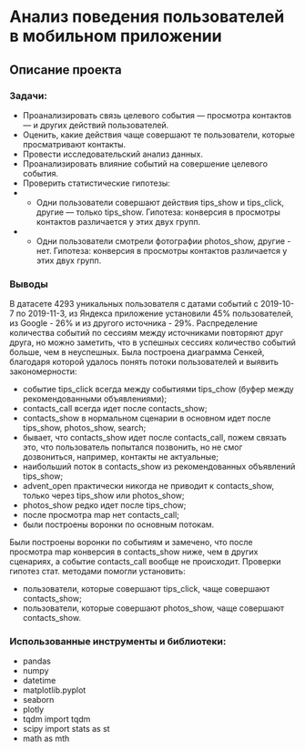 # Анализ поведения пользователей в мобильном приложении
## Описание проекта
### Задачи:

- Проанализировать связь целевого события — просмотра контактов — и других действий пользователей.
- Оценить, какие действия чаще совершают те пользователи, которые просматривают контакты.
- Провести исследовательский анализ данных.
- Проанализировать влияние событий на совершение целевого события.
- Проверить статистические гипотезы:
- - Одни пользователи совершают действия tips_show и tips_click, другие — только tips_show. Гипотеза: конверсия в просмотры контактов различается у этих двух групп.
- - Одни пользователи смотрели фотографии photos_show, другие - нет. Гипотеза: конверсия в просмотры контактов различается у этих двух групп.

### Выводы

В датасете 4293 уникальных пользователя с датами событий с 2019-10-7 по 2019-11-3, из Яндекса приложение установили 45% пользователей, из Google - 26% и из другого источника - 29%.
Распределение количества событий по сессиям между источниками повторяют друг друга, но можно заметить, что в успешных сессиях количество событий больше, чем в неуспешных.
Была построена диаграмма Сенкей, благодаря которой удалось понять потоки пользователей и выявить закономерности:
- событие tips_click всегда между событиями tips_chow (буфер между рекомендованными объявлениями);
- contacts_call всегда идет после contacts_show;
- contacts_show в нормальном сценарии в основном идет после tips_show, photos_show, search;
- бывает, что contacts_show идет после contacts_call, пожем связать это, что пользователь попытался позвонить, но не смог дозвониться, например, контакты не актуальные;
- наибольший поток в contacts_show из рекомендованных объявлений tips_show;
- advent_open практически никогда не приводит к contacts_show, только через tips_show или photos_show;
- photos_show редко идет после tips_chow;
- после просмотра map нет contacts_call;
- были построены воронки по основным потокам.

Были построены воронки по событиям и замечено, что после просмотра map конверсия в contacts_show ниже, чем в других сценариях, а событие contacts_call вообще не происходит.
Проверки гипотез стат. методами помогли установить:
- пользователи, которые совершают tips_click, чаще совершают contacts_show;
- пользователи, которые совершают photos_show, чаще совершают contacts_show.



### Использованные инструменты и библиотеки:
- pandas
- numpy
- datetime
- matplotlib.pyplot
- seaborn
- plotly
- tqdm import tqdm
- scipy import stats as st
- math as mth
